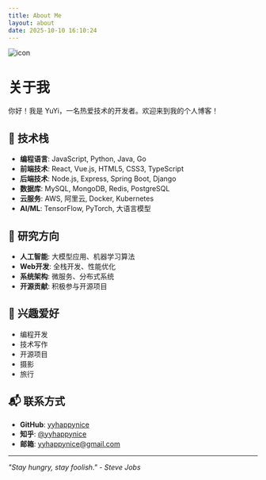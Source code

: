 ```yaml
---
title: About Me
layout: about
date: 2025-10-10 16:10:24
---
```


![icon](https://user-images.githubusercontent.com/12566627/62339199-bf49d500-b50d-11e9-82e7-8ba98e72c3dd.jpg)

# 关于我
你好！我是 YuYi，一名热爱技术的开发者。欢迎来到我的个人博客！

## 🚀 技术栈

- **编程语言**: JavaScript, Python, Java, Go
- **前端技术**: React, Vue.js, HTML5, CSS3, TypeScript
- **后端技术**: Node.js, Express, Spring Boot, Django
- **数据库**: MySQL, MongoDB, Redis, PostgreSQL
- **云服务**: AWS, 阿里云, Docker, Kubernetes
- **AI/ML**: TensorFlow, PyTorch, 大语言模型

## 🎯 研究方向

- **人工智能**: 大模型应用、机器学习算法
- **Web开发**: 全栈开发、性能优化
- **系统架构**: 微服务、分布式系统
- **开源贡献**: 积极参与开源项目

## 🎨 兴趣爱好

- 编程开发
- 技术写作
- 开源项目
- 摄影
- 旅行

## 📬 联系方式

- **GitHub**: [yyhappynice](https://github.com/yyhappynice)
- **知乎**: [@yyhappynice](https://www.zhihu.com/people/fan-hua-piao-xue-40)
- **邮箱**: yyhappynice@gmail.com

---
*"Stay hungry, stay foolish." - Steve Jobs*
